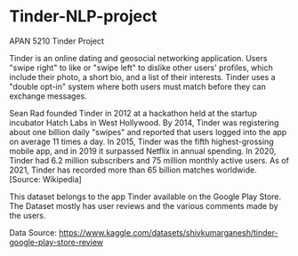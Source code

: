 # Tinder-NLP-project
APAN 5210 Tinder Project


Tinder is an online dating and geosocial networking application. Users "swipe right" to like or "swipe left" to dislike other users' profiles, which include their photo, a short bio, and a list of their interests. Tinder uses a "double opt-in" system where both users must match before they can exchange messages.

Sean Rad founded Tinder in 2012 at a hackathon held at the startup incubator Hatch Labs in West Hollywood. By 2014, Tinder was registering about one billion daily "swipes" and reported that users logged into the app on average 11 times a day. In 2015, Tinder was the fifth highest-grossing mobile app, and in 2019 it surpassed Netflix in annual spending. In 2020, Tinder had 6.2 million subscribers and 75 million monthly active users. As of 2021, Tinder has recorded more than 65 billion matches worldwide. [Source: Wikipedia]

This dataset belongs to the app Tinder available on the Google Play Store. The Dataset mostly has user reviews and the various comments made by the users.

Data Source: https://www.kaggle.com/datasets/shivkumarganesh/tinder-google-play-store-review
